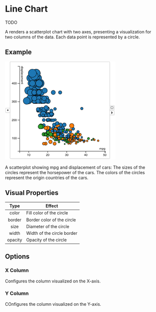 
# Line Chart

TODO

A <node-type type="scatterplot"></node-type> renders a scatterplot chart with two axes,
presenting a visualization for two columns of the data.
Each data point is represented by a circle.

## Example
![scatterplot](./scatterplot.png)

A scatterplot showing mpg and displacement of cars:
The sizes of the circles represent the horsepower of the cars.
The colors of the circles represent the origin countries of the cars.


## Visual Properties
| Type | Effect |
|:----:| ------ |
| color | Fill color of the circle |
| border | Border color of the circle |
| size | Diameter of the circle |
| width | Width of the circle border |
| opacity | Opacity of the circle |

## Options
### X Column
Configures the column visualized on the X-axis.

### Y Column
COnfigures the column visualized on the Y-axis.
